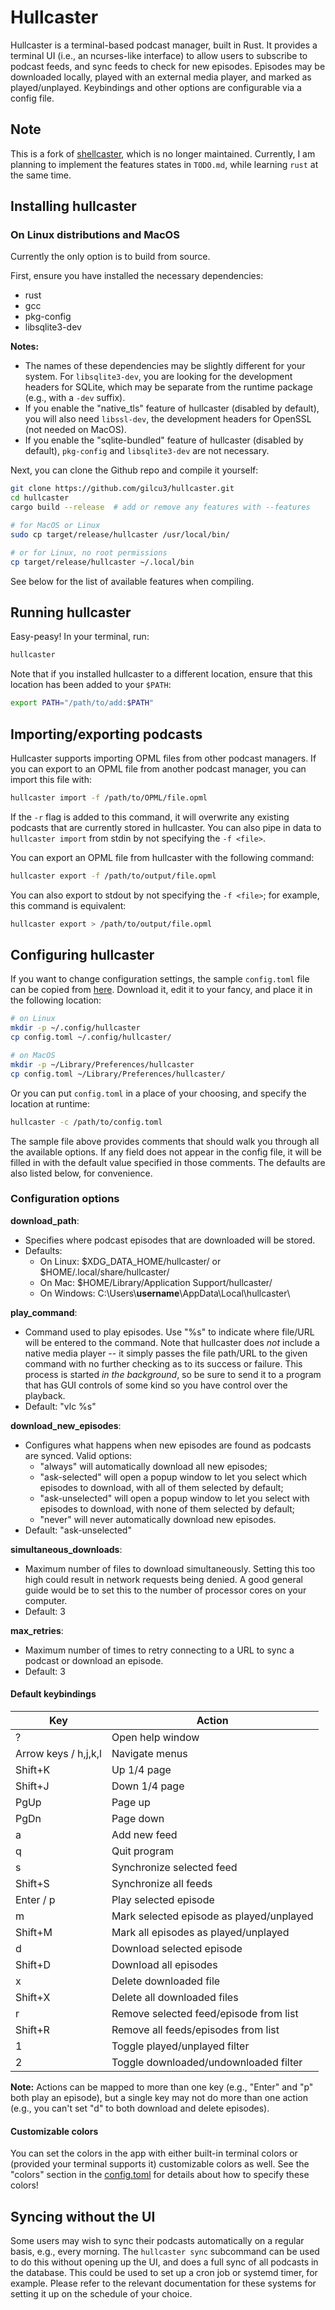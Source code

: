 # Hullcaster

Hullcaster is a terminal-based podcast manager, built in Rust. It provides a terminal UI (i.e., an ncurses-like interface) to allow users to subscribe to podcast feeds, and sync feeds to check for new episodes. Episodes may be downloaded locally, played with an external media player, and marked as played/unplayed. Keybindings and other options are configurable via a config file.

## Note

This is a fork of [shellcaster](https://github.com/jeff-hughes/shellcaster), which is no longer maintained. Currently, I am planning to implement the features states in `TODO.md`, while learning `rust` at the same time.

## Installing hullcaster

### On Linux distributions and MacOS

Currently the only option is to build from source.

First, ensure you have installed the necessary dependencies:

* rust
* gcc
* pkg-config
* libsqlite3-dev

**Notes:**

* The names of these dependencies may be slightly different for your system. For `libsqlite3-dev`, you are looking for the development headers for SQLite, which may be separate from the runtime package (e.g., with a `-dev` suffix).
* If you enable the "native_tls" feature of hullcaster (disabled by default), you will also need `libssl-dev`, the development headers for OpenSSL (not needed on MacOS).
* If you enable the "sqlite-bundled" feature of hullcaster (disabled by default), `pkg-config` and `libsqlite3-dev` are not necessary.

Next, you can clone the Github repo and compile it yourself:

```bash
git clone https://github.com/gilcu3/hullcaster.git
cd hullcaster
cargo build --release  # add or remove any features with --features

# for MacOS or Linux
sudo cp target/release/hullcaster /usr/local/bin/

# or for Linux, no root permissions
cp target/release/hullcaster ~/.local/bin
```

See below for the list of available features when compiling.



## Running hullcaster

Easy-peasy! In your terminal, run:

```bash
hullcaster
```

Note that if you installed hullcaster to a different location, ensure that this location has been added to your `$PATH`:

```bash
export PATH="/path/to/add:$PATH"
```

## Importing/exporting podcasts

Hullcaster supports importing OPML files from other podcast managers. If you can export to an OPML file from another podcast manager, you can import this file with:

```bash
hullcaster import -f /path/to/OPML/file.opml
```

If the `-r` flag is added to this command, it will overwrite any existing podcasts that are currently stored in hullcaster. You can also pipe in data to `hullcaster import` from stdin by not specifying the `-f <file>`.

You can export an OPML file from hullcaster with the following command:

```bash
hullcaster export -f /path/to/output/file.opml
```

You can also export to stdout by not specifying the `-f <file>`; for example, this command is equivalent:

```bash
hullcaster export > /path/to/output/file.opml
```

## Configuring hullcaster

If you want to change configuration settings, the sample `config.toml` file can be copied from [here](https://raw.githubusercontent.com/gilcu3/hullcaster/master/config.toml). Download it, edit it to your fancy, and place it in the following location:

```bash
# on Linux
mkdir -p ~/.config/hullcaster
cp config.toml ~/.config/hullcaster/

# on MacOS
mkdir -p ~/Library/Preferences/hullcaster
cp config.toml ~/Library/Preferences/hullcaster/
```

Or you can put `config.toml` in a place of your choosing, and specify the location at runtime:

```bash
hullcaster -c /path/to/config.toml
```

The sample file above provides comments that should walk you through all the available options. If any field does not appear in the config file, it will be filled in with the default value specified in those comments. The defaults are also listed below, for convenience.

### Configuration options

**download_path**:

* Specifies where podcast episodes that are downloaded will be stored.
* Defaults:
  * On Linux: $XDG_DATA_HOME/hullcaster/ or $HOME/.local/share/hullcaster/
  * On Mac: $HOME/Library/Application Support/hullcaster/
  * On Windows: C:\Users\\**username**\AppData\Local\hullcaster\

**play_command**:

* Command used to play episodes. Use "%s" to indicate where file/URL will be entered to the command. Note that hullcaster does *not* include a native media player -- it simply passes the file path/URL to the given command with no further checking as to its success or failure. This process is started *in the background*, so be sure to send it to a program that has GUI controls of some kind so you have control over the playback.
* Default: "vlc %s"

**download_new_episodes**:

* Configures what happens when new episodes are found as podcasts are synced. Valid options:
  * "always" will automatically download all new episodes;
  * "ask-selected" will open a popup window to let you select which episodes to download, with all of them selected by default;
  * "ask-unselected" will open a popup window to let you select with episodes to download, with none of them selected by default;
  * "never" will never automatically download new episodes.
* Default: "ask-unselected"

**simultaneous_downloads**:

* Maximum number of files to download simultaneously. Setting this too high could result in network requests being denied. A good general guide would be to set this to the number of processor cores on your computer.
* Default: 3

**max_retries**:

* Maximum number of times to retry connecting to a URL to sync a podcast or download an episode.
* Default: 3

#### Default keybindings

| Key     | Action         |
| ------- | -------------- |
| ?       | Open help window |
| Arrow keys / h,j,k,l | Navigate menus |
| Shift+K | Up 1/4 page |
| Shift+J | Down 1/4 page |
| PgUp    | Page up |
| PgDn    | Page down |
| a       | Add new feed |
| q       | Quit program |
| s       | Synchronize selected feed |
| Shift+S | Synchronize all feeds |
| Enter / p | Play selected episode |
| m       | Mark selected episode as played/unplayed |
| Shift+M | Mark all episodes as played/unplayed |
| d       | Download selected episode |
| Shift+D | Download all episodes |
| x       | Delete downloaded file |
| Shift+X | Delete all downloaded files |
| r       | Remove selected feed/episode from list |
| Shift+R | Remove all feeds/episodes from list |
| 1       | Toggle played/unplayed filter |
| 2       | Toggle downloaded/undownloaded filter |

**Note:** Actions can be mapped to more than one key (e.g., "Enter" and "p" both play an episode), but a single key may not do more than one action (e.g., you can't set "d" to both download and delete episodes).

#### Customizable colors

You can set the colors in the app with either built-in terminal colors or (provided your terminal supports it) customizable colors as well. See the "colors" section in the [config.toml](https://github.com/gilcu3/hullcaster/blob/master/config.toml) for details about how to specify these colors!

## Syncing without the UI

Some users may wish to sync their podcasts automatically on a regular basis, e.g., every morning. The `hullcaster sync` subcommand can be used to do this without opening up the UI, and does a full sync of all podcasts in the database. This could be used to set up a cron job or systemd timer, for example. Please refer to the relevant documentation for these systems for setting it up on the schedule of your choice.
